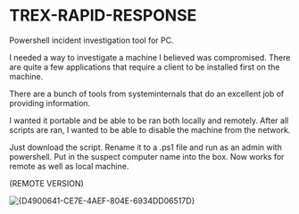 # TREX-RAPID-RESPONSE

Powershell incident investigation tool for PC.

I needed a way to investigate a machine I believed was compromised.  There are quite a few applications that require a client to be installed first on the machine.  

There are a bunch of tools from systeminternals that do an excellent job of providing information.  

I wanted it portable and be able to be ran both locally and remotely.  After all scripts are ran, I wanted to be able to disable the machine from the network.





Just download the script.  Rename it to a .ps1 file and run as an admin with powershell.  Put in the suspect computer name into the box.  Now works for remote as well as local machine.

(REMOTE VERSION)

![{D4900641-CE7E-4AEF-804E-6934DD06517D}](https://github.com/user-attachments/assets/492a293b-81ee-4ecc-808d-e8524982748e)




